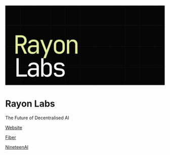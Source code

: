 ![Rayon Labs](../static/rayonlabs.png)

# Rayon Labs
The Future of Decentralised AI

[Website](https://rayonlabs.ai)

[Fiber](https://fiber.sn19.ai)

[NineteenAI](https://nineteen.ai)

